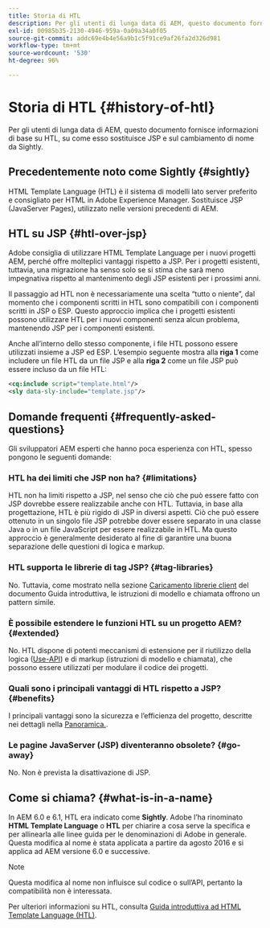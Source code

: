 ```yaml
---
title: Storia di HTL
description: Per gli utenti di lunga data di AEM, questo documento fornisce informazioni di base su HTL, su come esso sostituisce JSP e sul cambiamento di nome da Sightly.
exl-id: 00985b35-2130-4946-959a-0a09a34a0f05
source-git-commit: addc69e4b4e56a9b1c5f91ce9af26fa2d326d981
workflow-type: tm+mt
source-wordcount: '530'
ht-degree: 96%

---
```



# Storia di HTL {#history-of-htl}

Per gli utenti di lunga data di AEM, questo documento fornisce informazioni di base su HTL, su come esso sostituisce JSP e sul cambiamento di nome da Sightly.

## Precedentemente noto come Sightly {#sightly}

HTML Template Language (HTL) è il sistema di modelli lato server preferito e consigliato per HTML in Adobe Experience Manager. Sostituisce JSP (JavaServer Pages), utilizzato nelle versioni precedenti di AEM.

## HTL su JSP {#htl-over-jsp}

Adobe consiglia di utilizzare HTML Template Language per i nuovi progetti AEM, perché offre molteplici vantaggi rispetto a JSP. Per i progetti esistenti, tuttavia, una migrazione ha senso solo se si stima che sarà meno impegnativa rispetto al mantenimento degli JSP esistenti per i prossimi anni.

Il passaggio ad HTL non è necessariamente una scelta “tutto o niente”, dal momento che i componenti scritti in HTL sono compatibili con i componenti scritti in JSP o ESP. Questo approccio implica che i progetti esistenti possono utilizzare HTL per i nuovi componenti senza alcun problema, mantenendo JSP per i componenti esistenti.

Anche all’interno dello stesso componente, i file HTL possono essere utilizzati insieme a JSP ed ESP. L’esempio seguente mostra alla **riga 1** come includere un file HTL da un file JSP e alla **riga 2** come un file JSP può essere incluso da un file HTL:

```xml
<cq:include script="template.html"/>
<sly data-sly-include="template.jsp"/>
```

## Domande frequenti {#frequently-asked-questions}

Gli sviluppatori AEM esperti che hanno poca esperienza con HTL, spesso pongono le seguenti domande:

### HTL ha dei limiti che JSP non ha? {#limitations}

HTL non ha limiti rispetto a JSP, nel senso che ciò che può essere fatto con JSP dovrebbe essere realizzabile anche con HTL. Tuttavia, in base alla progettazione, HTL è più rigido di JSP in diversi aspetti. Ciò che può essere ottenuto in un singolo file JSP potrebbe dover essere separato in una classe Java o in un file JavaScript per essere realizzabile in HTL. Ma questo approccio è generalmente desiderato al fine di garantire una buona separazione delle questioni di logica e markup.

### HTL supporta le librerie di tag JSP? {#tag-libraries}

No. Tuttavia, come mostrato nella sezione [Caricamento librerie client](getting-started.md#loading-client-libraries) del documento Guida introduttiva, le istruzioni di modello e chiamata offrono un pattern simile.

### È possibile estendere le funzioni HTL su un progetto AEM? {#extended}

No. HTL dispone di potenti meccanismi di estensione per il riutilizzo della logica ([Use-API](#use-api-for-accessing-logic)) e di markup (istruzioni di modello e chiamata), che possono essere utilizzati per modulare il codice dei progetti.

### Quali sono i principali vantaggi di HTL rispetto a JSP? {#benefits}

I principali vantaggi sono la sicurezza e l’efficienza del progetto, descritte nei dettagli nella [Panoramica.](overview.md).

### Le pagine JavaServer (JSP) diventeranno obsolete? {#go-away}

No. Non è prevista la disattivazione di JSP.

## Come si chiama? {#what-is-in-a-name}

In AEM 6.0 e 6.1, HTL era indicato come **Sightly**. Adobe l’ha rinominato **HTML Template Language** o **HTL** per chiarire a cosa serve la specifica e per allinearla alle linee guida per le denominazioni di Adobe in generale. Questa modifica al nome è stata applicata a partire da agosto 2016 e si applica ad AEM versione 6.0 e successive.

>[!NOTE]
>
>Questa modifica al nome non influisce sul codice o sull’API, pertanto la compatibilità non è interessata.

<!-- LINK IS 404
For more information, watch [this announcement video](https://helpx.adobe.com/experience-manager/how-to/announce-htl.html). -->

Per ulteriori informazioni su HTL, consulta [Guida introduttiva ad HTML Template Language (HTL)](overview.md).
